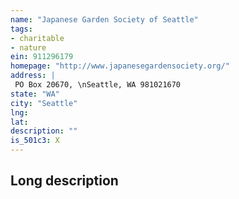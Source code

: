 ```yaml
---
name: "Japanese Garden Society of Seattle"
tags:
- charitable
- nature
ein: 911296179
homepage: "http://www.japanesegardensociety.org/"
address: |
 PO Box 20670, \nSeattle, WA 981021670
state: "WA"
city: "Seattle"
lng: 
lat: 
description: ""
is_501c3: X
---
```


## Long description


